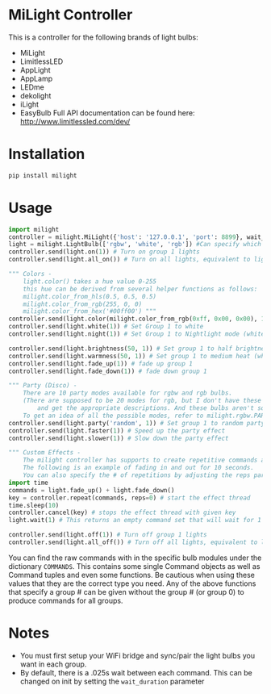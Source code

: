# MiLight Controller
This is a controller for the following brands of light bulbs:
* MiLight
* LimitlessLED
* AppLight
* AppLamp
* LEDme
* dekolight
* iLight
* EasyBulb
Full API documentation can be found here: http://www.limitlessled.com/dev/

# Installation
```.py
pip install milight
```

# Usage
```.py
import milight
controller = milight.MiLight({'host': '127.0.0.1', 'port': 8899}, wait_duration=0) #Create a controller with 0 wait between commands
light = milight.LightBulb(['rgbw', 'white', 'rgb']) #Can specify which types of bulbs to use
controller.send(light.on(1)) # Turn on group 1 lights
controller.send(light.all_on()) # Turn on all lights, equivalent to light.on(0)

""" Colors -
	light.color() takes a hue value 0-255
	this hue can be derived from several helper functions as follows:
	milight.color_from_hls(0.5, 0.5, 0.5)
	milight.color_from_rgb(255, 0, 0)
	milight.color_from_hex('#00ff00') """
controller.send(light.color(milight.color_from_rgb(0xff, 0x00, 0x00), 1)) # Change group 1 color to Red
controller.send(light.white(1)) # Set Group 1 to white
controller.send(light.night(1)) # Set Group 1 to Nightlight mode (white bulbs only)

controller.send(light.brightness(50, 1)) # Set group 1 to half brightness 
controller.send(light.warmness(50, 1)) # Set group 1 to medium heat (white bulbs only)
controller.send(light.fade_up(1)) # fade up group 1
controller.send(light.fade_down(1)) # fade down group 1 

""" Party (Disco) -
	There are 10 party modes available for rgbw and rgb bulbs.
	(There are supposed to be 20 modes for rgb, but I don't have these bulbs to test
		and get the appropriate descriptions. And these bulbs aren't sold anymore)
	To get an idea of all the possible modes, refer to milight.rgbw.PARTIES or milight.rgb.PARTIES """
controller.send(light.party('random', 1)) # Set group 1 to random party (disco) mode
controller.send(light.faster(1)) # Speed up the party effect
controller.send(light.slower(1)) # Slow down the party effect

""" Custom Effects -
	The milight controller has supports to create repetitive commands and run them in a thread.
	The following is an example of fading in and out for 10 seconds. 
	You can also specify the # of repetitions by adjusting the reps parameter. (anything < 0 is infinite) """
import time
commands = light.fade_up() + light.fade_down()
key = controller.repeat(commands, reps=0) # start the effect thread
time.sleep(10)
controller.cancel(key) # stops the effect thread with given key
light.wait(1) # This returns an empty command set that will wait for 1 second, useful for custom effects

controller.send(light.off(1)) # Turn off group 1 lights
controller.send(light.all_off()) # Turn off all lights, equivalent to light.off(0)
```

You can find the raw commands with in the specific bulb modules under the dictionary `COMMANDS`. This contains some single Command objects as well as Command tuples and even some functions. Be cautious when using these values that they are the correct type you need.
Any of the above functions that specify a group # can be given without the group # (or group 0) to produce commands for all groups.

# Notes
* You must first setup your WiFi bridge and sync/pair the light bulbs you want in each group.
* By default, there is a .025s wait between each command. This can be changed on init by setting the `wait_duration` parameter